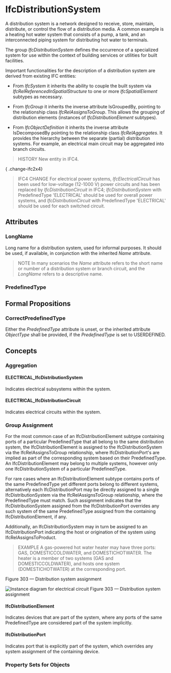# IfcDistributionSystem

A distribution system is a network designed to receive, store, maintain, distribute, or control the flow of a distribution media. A common example is a heating hot water system that consists of a pump, a tank, and an interconnected piping system for distributing hot water to terminals.<!-- end of definition -->

The group _IfcDistributionSystem_ defines the occurrence of a specialized system for use within the context of building services or utilities for built facilities.

Important functionalities for the description of a distribution system are derived from existing IFC entities:

* From _IfcSystem_ it inherits the ability to couple the built system via _IfcRelReferencedInSpatialStructure_ to one or more _IfcSpatialElement_ subtypes as necessary.

* From _IfcGroup_ it inherits the inverse attribute IsGroupedBy, pointing to the relationship class _IfcRelAssignsToGroup_. This allows the grouping of distribution elements (instances of _IfcDistributionElement_ subtypes).

* From _IfcObjectDefinition_ it inherits the inverse attribute IsDecomposedBy pointing to the relationship class _IfcRelAggregates_. It provides the hierarchy between the separate (partial) distribution systems. For example, an electrical main circuit may be aggregated into branch circuits.


> HISTORY New entity in IFC4.

{ .change-ifc2x4}
> IFC4 CHANGE For electrical power systems, _IfcElectricalCircuit_ has been used for low-voltage (12-1000 V) power circuits and has been replaced by _IfcDistributionCircuit_ in IFC4; _IfcDistributionSystem_ with PredefinedType 'ELECTRICAL' should be used for overall power systems, and _IfcDistributionCircuit_ with PredefinedType 'ELECTRICAL' should be used for each switched circuit.

## Attributes

### LongName
Long name for a distribution system, used for informal purposes. It should be used, if available, in conjunction with the inherited _Name_ attribute.
> NOTE In many scenarios the _Name_ attribute refers to the short name or number of a distribution system or branch circuit, and the _LongName_ refers to a descriptive name.

### PredefinedType


## Formal Propositions

### CorrectPredefinedType
Either the _PredefinedType_ attribute is unset, or the inherited attribute _ObjectType_ shall be provided, if the _PredefinedType_ is set to USERDEFINED.

## Concepts

### Aggregation



#### ELECTRICAL_IfcDistributionSystem

Indicates electrical subsystems within the system.

#### ELECTRICAL_IfcDistributionCircuit

Indicates electrical circuits within the system.

### Group Assignment

For the most common case of an IfcDistributionElement subtype containing ports of a particular PredefinedType that all belong to the same distribution system, the IfcDistributionElement is assigned to the IfcDistributionSystem via the IfcRelAssignsToGroup relationship, where IfcDistributionPort's are implied as part of the corresponding system based on their PredefinedType. An IfcDistributionElement may belong to multiple systems, however only one IfcDistributionSystem of a particular PredefinedType.

For rare cases where an IfcDistributionElement subtype contains ports of the same PredefinedType yet different ports belong to different systems, alternatively each IfcDistributionPort may be directly assigned to a single IfcDistributionSystem via the IfcRelAssignsToGroup relationship, where the PredefinedType must match. Such assignment indicates that the IfcDistributionSystem assigned from the IfcDistributionPort overrides any such system of the same PredefinedType assigned from the containing IfcDistributionElement, if any.

Additionally, an IfcDistributionSystem may in turn be assigned to an IfcDistributionPort indicating the host or origination of the system using IfcRelAssignsToProduct.

> EXAMPLE A gas-powered hot water heater may have three ports: GAS, DOMESTICCOLDWATER, and DOMESTICHOTWATER. The heater is a member of two systems (GAS and DOMESTICCOLDWATER), and hosts one system (DOMESTICHOTWATER) at the corresponding port.

Figure 303 — Distribution system assignment

![Instance diagram for electrical circuit](../../../../figures/ifcdistributionsystem-01.png)
Figure 303 — Distribution system assignment


#### IfcDistributionElement

Indicates devices that are part of the system, where any ports of the same PredefinedType are considered part of the system implicitly.

#### IfcDistributionPort

Indicates port that is explicitly part of the system, which overrides any system assignment of the containing device.

### Property Sets for Objects



